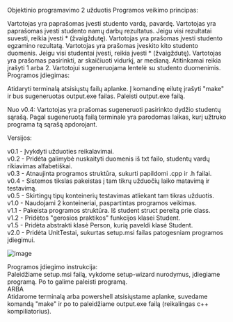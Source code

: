 Objektinio programavimo 2 užduotis Programos veikimo principas:

Vartotojas yra paprašomas įvesti studento vardą, pavardę. Vartotojas yra paprašomas įvesti studento namų darbų rezultatus. Jeigu visi rezultatai suvesti, reikia įvesti * (žvaigždutę). Vartotojas yra prašomas įvesti studento egzamino rezultatą. Vartotojas yra prašomas įveskito kito studento duomenis. Jeigu visi studentai įvesti, reikia įvesti * (žvaigždutę). Vartotojas yra prašomas pasirinkti, ar skaičiuoti vidurkį, ar medianą. Atitinkamai reikia įrašyti 1 arba 2. Vartotojui sugeneruojama lentelė su studento duomenimis. Programos įdiegimas:

Atidaryti terminalą atsisiųstų failų aplanke. Į komandinę eilutę įrašyti "make" ir bus sugeneruotas output.exe failas. Paleisti output.exe failą.

Nuo v0.4: Vartotojas yra prašomas sugeneruoti pasirinkto dydžio studentų sąrašą. Pagal sugeneruotą failą terminale yra parodomas laikas, kurį užtruko programa tą sąrašą apdorojant.

Versijos:

v0.1 - Įvykdyti užduoties reikalavimai. </br>
v0.2 - Pridėta galimybė nuskaityti duomenis iš txt failo, studentų vardų rikiavimas alfabetiškai.</br>
v0.3 - Atnaujinta programos struktūra, sukurti papildomi .cpp ir .h failai.</br>
v0.4 - Sistemos tikslas pakeistas į tam tikrų užduočių laiko matavimą ir testavimą.</br>
v0.5 - Skirtingų tipų konteinerių testavimas atliekant tam tikras užduotis.</br>
v1.0 - Naudojami 2 konteineriai, paspartintas programos veikimas.</br>
v1.1 - Pakeista programos struktūra. Iš student struct pereitą prie class.</br>
v1.2 - Pridėtos "gerosios praktikos" funkcijos klasei Student.</br>
v1.5 - Pridėta abstrakti klasė Person, kurią paveldi klasė Student.</br>
v2.0 - Pridėta UnitTestai, sukurtas setup.msi failas patogesniam programos įdiegimui.</br>

![image](https://user-images.githubusercontent.com/75229680/115959880-1c25c400-a517-11eb-8f79-b0773f6790e9.png)

Programos įdiegimo instrukcija:</br>
Paleidžiame setup.msi failą, vykdome setup-wizard nurodymus, įdiegiame programą. Po to galime paleisti programą.</br>
ARBA</br>
Atidarome terminalą arba powershell atsisiųstame aplanke, suvedame komandą "make" ir po to paleidžiame output.exe failą (reikalingas c++ kompiliatorius).</br>



